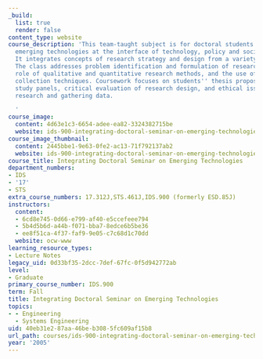 ```yaml
---
_build:
  list: true
  render: false
content_type: website
course_description: 'This team-taught subject is for doctoral students working on
  emerging technologies at the interface of technology, policy and societal issues.
  It integrates concepts of research strategy and design from a variety of disciplines.
  The class addresses problem identification and formulation of research topics, the
  role of qualitative and quantitative research methods, and the use of various data
  collection techniques. Coursework focuses on students'' thesis proposals, faculty-student
  study panels, critical evaluation of research design, and ethical issues in conducting
  research and gathering data.

  '
course_image:
  content: 4d63e1c3-6654-adee-ea82-3324382715be
  website: ids-900-integrating-doctoral-seminar-on-emerging-technologies-fall-2005
course_image_thumbnail:
  content: 2445bbe1-9e63-0fe2-ac13-71f792137ab2
  website: ids-900-integrating-doctoral-seminar-on-emerging-technologies-fall-2005
course_title: Integrating Doctoral Seminar on Emerging Technologies
department_numbers:
- IDS
- '17'
- STS
extra_course_numbers: 17.312J,STS.461J,IDS.900 (formerly ESD.85J)
instructors:
  content:
  - 6cd8e745-0d66-e799-af40-e5ccefeee794
  - 5b4d5b6d-a44b-f071-bba7-8edce6b5be36
  - ee8f51ca-4f37-faf9-9e05-c7c68d1c70dd
  website: ocw-www
learning_resource_types:
- Lecture Notes
legacy_uid: 0d33bf35-2dcc-7def-67fc-0f5d942772ab
level:
- Graduate
primary_course_number: IDS.900
term: Fall
title: Integrating Doctoral Seminar on Emerging Technologies
topics:
- - Engineering
  - Systems Engineering
uid: 40eb31e2-87aa-46be-b308-5fc609af15b8
url_path: courses/ids-900-integrating-doctoral-seminar-on-emerging-technologies-fall-2005
year: '2005'
---
```

